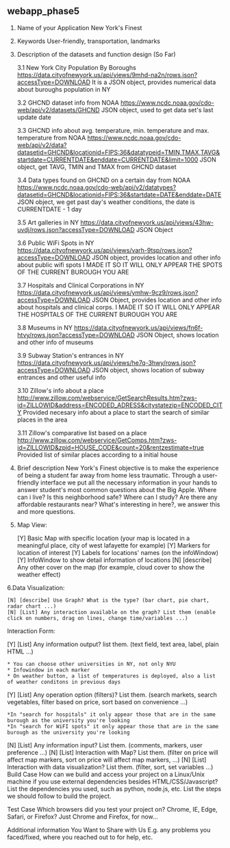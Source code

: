 ## webapp_phase5

1. Name of your Application 
   New York's Finest
   
2. Keywords
   User-friendly, transportation, landmarks
   
3. Description of the datasets and function design (So Far)

    3.1  New York City Population By Boroughs
         https://data.cityofnewyork.us/api/views/9mhd-na2n/rows.json?accessType=DOWNLOAD
         It is a JSON object, provides numerical data about buroughs population in NY
    
    3.2  GHCND dataset info from NOAA
         https://www.ncdc.noaa.gov/cdo-web/api/v2/datasets/GHCND
         JSON object, used to get data set's last update date
    
    3.3  GHCND info about avg. temperature, min. temperature and max. temperature from NOAA
         https://www.ncdc.noaa.gov/cdo-web/api/v2/data?datasetid=GHCND&locationid=FIPS:36&datatypeid=TMIN,TMAX,TAVG&startdate=CURRENTDATE&enddate=CURRENTDATE&limit=1000
         JSON object, get TAVG, TMIN and TMAX from GHCND dataset
    
    3.4  Data types found on GHCND on a certain day from NOAA
         https://www.ncdc.noaa.gov/cdo-web/api/v2/datatypes?datasetid=GHCND&locationid=FIPS:36&startdate=DATE&enddate=DATE
         JSON object, we get past day's weather conditions, the date is CURRENTDATE - 1 day
         
    3.5  Art galleries in NY 
         https://data.cityofnewyork.us/api/views/43hw-uvdj/rows.json?accessType=DOWNLOAD
         JSON Object
         
    3.6  Public WiFi Spots in NY
         https://data.cityofnewyork.us/api/views/varh-9tsp/rows.json?accessType=DOWNLOAD
         JSON object, provides location and other info about public wifi spots
         I MADE IT SO IT WILL ONLY APPEAR THE SPOTS OF THE CURRENT BUROUGH YOU ARE
    
    3.7  Hospitals and Clinical Corporations in NY
         https://data.cityofnewyork.us/api/views/ymhw-9cz9/rows.json?accessType=DOWNLOAD
         JSON Object, provides location and other info about hospitals and clinical corps.
         I MADE IT SO IT WILL ONLY APPEAR THE HOSPITALS OF THE CURRENT BUROUGH YOU ARE
    
    3.8  Museums in NY
         https://data.cityofnewyork.us/api/views/fn6f-htvy/rows.json?accessType=DOWNLOAD
         JSON Object, shows location and other info of museums
    
    3.9  Subway Station's entrances in NY
         https://data.cityofnewyork.us/api/views/he7q-3hwy/rows.json?accessType=DOWNLOAD
         JSON object, shows location of subway entrances and other useful info
    
    3.10 Zillow's info about a place
         http://www.zillow.com/webservice/GetSearchResults.htm?zws-id=ZILLOWID&address=ENCODED_ADRESS&citystatezip=ENCODED_CITY
         Provided necesary info about a place to start the search of similar places in the area
    
    3.11 Zillow's comparative list based on a place
         http://www.zillow.com/webservice/GetComps.htm?zws-id=ZILLOWID&zpid=HOUSE_CODE&count=20&rentzestimate=true
         Provided list of similar places according to a initial house
        
   
4. Brief description
   New York's Finest objective is to make the experience of being a student 
   far away from home less traumatic. Through a user-friendly interface we put
   all the necessary information in your hands to answer student's most common
   questions about the Big Apple. Where can i live? Is this neighborhood safe?
   Where can I study? Are there any affordable restaurants near?
   What's interesting in here?, we answer this and more questions.
   
5. Map View:

    [Y] Basic Map with specific location (your map is located in a meaningful place, city of west lafayette for example)
    [Y] Markers for location of interest
    [Y] Labels for locations' names (on the infoWindow)
    [Y] InfoWindow to show detail information of locations
    [N] [describe] Any other cover on the map (for example, cloud cover to show the weather effect)

6.Data Visualization:

    [N] [describe] Use Graph? What is the type? (bar chart, pie chart, radar chart ...)
    [N] [List] Any interaction available on the graph? List them (enable click on numbers, drag on lines, change time/variables ...)
Interaction Form:

[Y] [List] Any information output? list them. (text field, text area, label, plain HTML ...)
    
    * You can choose other universities in NY, not only NYU
    * Infowindow in each marker
    * On weather button, a list of temperatures is deployed, also a list of weather conditons in previous days
    
[Y] [List] Any operation option (filters)? List them. (search markets, search vegetables, filter based on price, sort based on convenience ...)

    *In "search for hospitals" it only appear those that are in the same burough as the university you're looking 
    *In "search for WiFI spots" it only appear those that are in the same burough as the university you're looking
    
[N] [List] Any information input? List them. (comments, markers, user preference ...)
[N] [List] Interaction with Map? List them. (filter on price will affect map markers, sort on price will affect map markers, ...)
[N] [List] Interaction with data visualization? List them. (filter, sort, set variables ...)
Build Case How can we build and access your project on a Linux/Unix machine if you use external dependencies besides HTML/CSS/Javascript? List the dependencies you used, such as python, node.js, etc. List the steps we should follow to build the project.

Test Case Which browsers did you test your project on? Chrome, IE, Edge, Safari, or Firefox?
Just Chrome and Firefox, for now...

Additional information You Want to Share with Us E.g. any problems you faced/fixed, where you reached out to for help, etc.